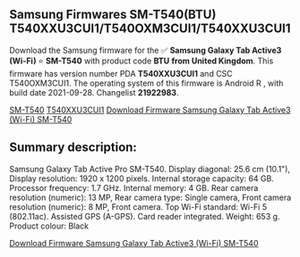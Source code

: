 <h2>Samsung Firmwares SM-T540(BTU) T540XXU3CUI1/T540OXM3CUI1/T540XXU3CUI1</h2>
Download the Samsung firmware for the ✅ <strong>Samsung Galaxy Tab Active3 (Wi-Fi) </strong> ⭐ <strong>SM-T540</strong> with product code <strong>BTU</strong> <strong> from United Kingdom</strong>. This firmware has version number PDA <strong>T540XXU3CUI1</strong> and CSC T540OXM3CUI1. The operating system of this firmware is Android R , with build date 2021-09-28. Changelist <strong>21922983</strong>.


[SM-T540](https://samfirm.shop/samsung/model/SM-T540)
[T540XXU3CUI1](https://samfirm.shop/samsung/pda/T540XXU3CUI1)
[Download Firmware Samsung Galaxy Tab Active3 (Wi-Fi) SM-T540](https://samfirm.shop/samsung/firmware/460645)
<h2>Summary description:</h2>
<p>Samsung Galaxy Tab Active Pro SM-T540. Display diagonal: 25.6 cm (10.1"), Display resolution: 1920 x 1200 pixels. Internal storage capacity: 64 GB. Processor frequency: 1.7 GHz. Internal memory: 4 GB. Rear camera resolution (numeric): 13 MP, Rear camera type: Single camera, Front camera resolution (numeric): 8 MP, Front camera. Top Wi-Fi standard: Wi-Fi 5 (802.11ac). Assisted GPS (A-GPS). Card reader integrated. Weight: 653 g. Product colour: Black</p>


[Download Firmware Samsung Galaxy Tab Active3 (Wi-Fi) SM-T540](https://samfirm.shop/samsung/firmware/460645)
